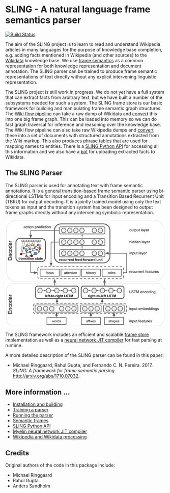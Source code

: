 # SLING - A natural language frame semantics parser

[![Build Status](https://travis-ci.org/google/sling.svg?branch=master)](https://travis-ci.org/google/sling)

The aim of the SLING project is to learn to read and understand Wikipedia
articles in many languages for the purpose of knowledge base completion, e.g.
adding facts mentioned in Wikipedia (and other sources) to the
[Wikidata](https://www.wikidata.org) knowledge base.
We use [frame semantics](doc/guide/frames.md) as a common representation for
both knowledge representation and document annotation. The SLING parser can
be trained to produce frame semantic representations of text directly without
any explicit intervening linguistic representation.

The SLING project is still work in progress. We do not yet have a full system
that can extract facts from arbitrary text, but we have built a number of the
subsystems needed for such a system.
The SLING frame store is our basic framework for building and manipulating frame
semantic graph structures.
The [Wiki flow pipeline](doc/guide/wikiflow.md) can take a raw dump of Wikidata
and [convert](doc/guide/wikiflow.md#wikidata-import) this into one big frame
graph.
This can be loaded into memory so we can do fast graph traversal for inference
and reasoning over the knowledge base.
The Wiki flow pipeline can also take raw Wikipedia dumps and
[convert](doc/guide/wikiflow.md#wikipedia-import-and-parsing) these into a set
of documents with structured annotations extracted from the Wiki markup. This
also produces [phrase tables](doc/guide/wikiflow.md#name-and-phrase-tables) that
are used for mapping names to entities.
There is a [SLING Python API](doc/guide/pyapi.md) for accessing all this
information and we also have a [bot](python/wikibot) for uploading extracted
facts to Wikidata.

## The SLING Parser

The SLING parser is used for annotating text with frame semantic annotations.
It is a general transition-based frame semantic parser using bi-directional
LSTMs for input encoding and a Transition Based Recurrent Unit (TBRU) for output
decoding.
It is a jointly trained model using only the text tokens as input and the
transition system has been designed to output frame graphs directly without any
intervening symbolic representation.

![SLING neural network architecture.](./doc/report/network.svg)

The SLING framework includes an efficient and scalable
[frame store](doc/guide/frames.md) implementation as well as a
[neural network JIT compiler](doc/guide/myelin.md) for fast parsing at runtime.

A more detailed description of the SLING parser can be found in this paper:

* Michael Ringgaard, Rahul Gupta, and Fernando C. N. Pereira. 2017.
  *SLING: A framework for frame semantic parsing*. http://arxiv.org/abs/1710.07032.

</span>

## More information ...

  * [Installation and building](doc/guide/install.md)
  * [Training a parser](doc/guide/training.md)
  * [Running the parser](doc/guide/parsing.md)
  * [Semantic frames](doc/guide/frames.md)
  * [SLING Python API](doc/guide/pyapi.md)
  * [Myelin neural network JIT compiler](doc/guide/myelin.md)
  * [Wikipedia and Wikidata processing](doc/guide/wikiflow.md)

## Credits

Original authors of the code in this package include:

*   Michael Ringgaard
*   Rahul Gupta
*   Anders Sandholm
